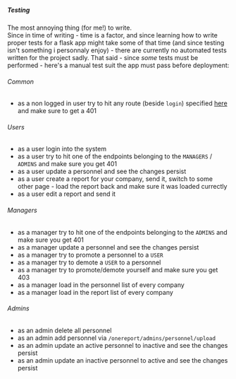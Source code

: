 ##### Testing
The most annoying thing (for me!) to write. <br>
Since in time of writing - time is a factor, and since learning how to write proper tests for a flask app might take some of that time (and since testing isn't something i personnaly enjoy) - there are currently no automated tests written for the project sadly.
That said - since _some_ tests must be performed - here's a manual test suit the app must pass before deployment:

###### Common
- as a non logged in user try to hit any route (beside `login`) specified [here](https://github.com/AvihaiAdler/onereport/tree/main/docs/routes.md) and make sure to get a 401

###### Users
- as a user login into the system
- as a user try to hit one of the endpoints belonging to the `MANAGERS` / `ADMINS` and make sure you get 401
- as a user update a personnel and see the changes persist
- as a user create a report for your company, send it, switch to some other page - load the report back and make sure it was loaded currectly
- as a user edit a report and send it

###### Managers
- as a manager try to hit one of the endpoints belonging to the `ADMINS` and make sure you get 401
- as a manager update a personnel and see the changes persist
- as a manager try to promote a personnel to a `USER`
- as a manager try to demote a `USER` to a personnel
- as a manager try to promote/demote yourself and make sure you get 403
- as a manager load in the personnel list of every company
- as a manager load in the report list of every company

###### Admins
- as an admin delete all personnel
- as an admin add personnel via `/onereport/admins/personnel/upload`
- as an admin update an active personnel to inactive and see the changes persist
- as an admin update an inactive personnel to active and see the changes persist